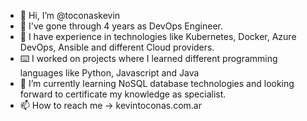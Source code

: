 - 👋 Hi, I’m @toconaskevin
- 👀 I've gone through 4 years as DevOps Engineer.
- 💞️ I have experience in technologies like Kubernetes, Docker, Azure DevOps, Ansible and different Cloud providers.
- ⌨️ I worked on projects where I learned different programming languages like Python, Javascript and Java
- 🌱 I’m currently learning NoSQL database technologies and looking forward to certificate my knowledge as specialist.
- 📫 How to reach me -> kevintoconas.com.ar